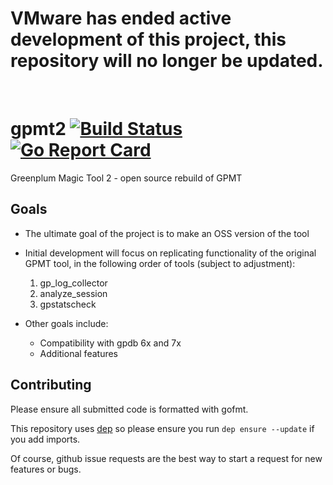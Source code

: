 <h1> VMware has ended active development of this project, this repository will no longer be updated.</h1><br>



# gpmt2  [![Build Status](https://travis-ci.org/pivotal-gss/gpmt2.svg?branch=master)](https://travis-ci.org/pivotal-gss/gpmt2)  [![Go Report Card](https://goreportcard.com/badge/github.com/pivotal-gss/gpmt2)](https://goreportcard.com/report/github.com/pivotal-gss/gpmt2)
Greenplum Magic Tool 2 - open source rebuild of GPMT


## Goals

- The ultimate goal of the project is to make an OSS version of the tool
- Initial development will focus on replicating functionality of the original GPMT tool, in the following order of tools (subject to adjustment):
  1. gp_log_collector
  2. analyze_session
  3. gpstatscheck
  
  
- Other goals include:
  - Compatibility with gpdb 6x and 7x
  - Additional features
  

## Contributing

Please ensure all submitted code is formatted with gofmt. 

This repository uses [dep](https://github.com/golang/dep) so please ensure you run `dep ensure --update` if you add imports. 

Of course, github issue requests are the best way to start a request for new features or bugs.
